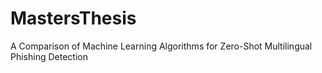 # MastersThesis
A Comparison of Machine Learning Algorithms for Zero-Shot Multilingual Phishing Detection
